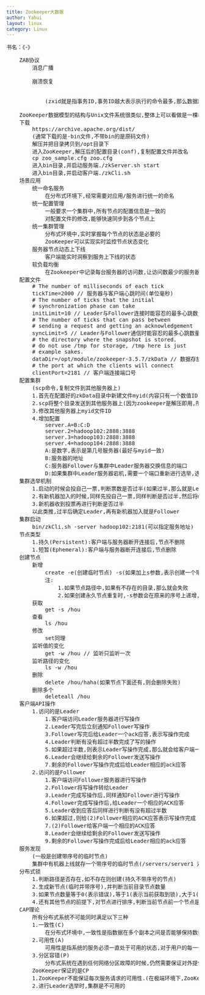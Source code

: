 ```yaml
---
title: Zookeeper大数据
author: Yahui
layout: linux
category: Linux
---
```


书名：《-》

<pre style="text-align: left;">
	ZAB协议
		消息广播
			<span class="image featured"><img src="{{ 'assets/images/other/ZookeeperZab.jpg' | relative_url }}" alt="" /></span>
		崩溃恢复
			<span class="image featured"><img src="{{ 'assets/images/other/ZookeeperZabDown.jpg' | relative_url }}" alt="" /></span>
			<span class="image featured"><img src="{{ 'assets/images/other/ZookeeperZabChoose.jpg' | relative_url }}" alt="" /></span>
			(zxid就是指事务ID,事务ID越大表示执行的命令最多,那么数据就最全)
			<span class="image featured"><img src="{{ 'assets/images/other/ZookeeperZabReset.jpg' | relative_url }}" alt="" /></span>
	ZooKeeper数据模型的结构与Unix文件系统很类似,整体上可以看做是一棵树,每个节点称作一个ZNode,每个ZNode默认能够存储1M的数据,每个ZNode都可以通过器路径唯一标识
	下载
		https://archive.apache.org/dist/
		(通常下载的是-bin文件,不带bin的是原码文件)
		解压并把目录拷贝到/opt目录下
		进入ZooKeeper,解压后的配置目录(conf),复制配置文件并改名
		cp zoo_sample.cfg zoo.cfg
		进入bin目录,并启动服务端./zkServer.sh start
		进入bin目录,并启动客户端./zkCli.sh
	场景应用
		统一命名服务
			在分布式环境下,经常需要对应用/服务进行统一的命名
		统一配置管理
			一般要求一个集群中,所有节点的配置信息是一致的
			对配置文件的修改,能够快速同步到各个节点上
		统一集群管理
			分布式环境中,实时掌握每个节点的状态是必要的
			ZooKeeper可以实现实时监控节点状态变化
		服务器节点动态上下线
			客户端能实时洞察到服务上下线的状态
		软负载均衡
			在Zookeeper中记录每台服务器的访问数,让访问数最少的服务器去处理最新的客户端请求
	配置文件
		# The number of milliseconds of each tick
		tickTime=2000 // 服务器与客户端心跳时间(单位毫秒)
		# The number of ticks that the initial 
		# synchronization phase can take
		initLimit=10 // Leader与Follower连接时能容忍的最多心跳数量(10表示10*2000毫秒,超过这个时间就表示不通)
		# The number of ticks that can pass between 
		# sending a request and getting an acknowledgement
		syncLimit=5 // Leader与Follower通信时能容忍的最多心跳数量(5表示5*2000毫秒,超过这个时间就表示不通)
		# the directory where the snapshot is stored.
		# do not use /tmp for storage, /tmp here is just 
		# example sakes.
		dataDir=/opt/module/zookeeper-3.5.7/zkData // 数据存放目录(首次下载没有这个目录,可手动添加)
		# the port at which the clients will connect
		clientPort=2181 // 客户端连接端口号
	配置集群
		(scp命令,复制文件到其他服务器上)
		1.首先在配置好的zkData目录中新建文件myid(内容只有一个数值ID,表示集群中的机器号)
		2.scp将整个目录发送到其他服务器上(因为zookeeper是解压即用,所以可这么操作)
		3.修改其他服务器上myid文件ID
		4.增加配置
			server.A=B:C:D
			server.2=hadoop102:2888:3888
			server.3=hadoop103:2888:3888
			server.4=hadoop104:2888:3888
			A:是数字,表示是第几号服务器(最好与myid一致)
			B:服务器的地址
			C:服务器Follower与集群中Leader服务器交换信息的端口
			D:如果集群中Leader服务器宕机,需要一个端口重新进行选举,选出一个新的Leader
	集群选举机制
		1.启动的时候会投自己一票,判断票数是否过半(如果过半,那么就是Leader),如果没有过半计入LOOKING状态
		2.有新机器加入的时候,同样先投自己一票,同样判断是否过半,然后将myid发送给其他机器,其他机器发现myid比较大,就会把自己的一票给较大的myid机器
		3.新机器收到投票再进行判断是否过半
		以此类推,过半后确定Leader,再有新机器加入就是Follower
	集群启动
		bin/zkCli.sh -server hadoop102:2181(可以指定服务地址)
	节点类型
		1.持久(Persistent):客户端与服务器断开连接后,节点不删除
		1.短暂(Ephemeral):客户端与服务器断开连接后,节点删除
	创建节点
		新增
			create -e(创建临时节点) -s(如果加上s参数,表示创建一个带序号的节点) /hou(节点名称) "this is is is a test"(节点的值)
			注:
				1.如果节点路径中,如果有不存在的目录,那么就会失败
				2.如果创建永久节点重复时,-s参数会在原来的序号上递增,而不加-s会提示已经存在不能创建
		获取
			get -s /hou
		查看
			ls /hou
		修改
			set同理
		监听值的变化
			get -w /hou // 监听只监听一次
		监听路径的变化
			ls -w /hou
		删除
			delete /hou/haha(如果节点下面还有,则会删除失败)
		删除多个
			deleteall /hou
	客户端API操作
		1.访问的是Leader
			1.客户端访问Leader服务器进行写操作
			2.Leader写完后立刻通知Follower写操作
			3.Follower写完后给Leader一个ack应答,表示写操作完成
			4.Leader判断有没有超过半数完成了写的操作
			5.如果超过半数,则表示Leader写操作完成,那么就会给客户端一个ack机制,表示客户端的写操作完成
			6.Leader会继续给剩余的Follower发送写操作
			7.剩余的Follower写操作完成后给Leader相应的ack应答
		2.访问的是Follower
			1.客户端访问Follower服务器进行写操作
			2.Follower将写操作转给Leader
			3.Leader完成写操作后,同样通知Follower进行写操作
			4.Follower完成写操作后,给Leader一个相应的ACK应答
			5.Leader收到应答后同样进行判断有没有超过半数
			6.如果超过,则给(2)Follower相应的ACK应答表示写操作完成
			7.(2)Follower给客户端一个相应的ACK应答
			8.Leader会继续给剩余的Follower发送写操作
			9.剩余的Follower写操作完成后给Leader相应的ack应答
	服务发现
		(一般是创建带序号的临时节点)
		集群中有机器上线就存一个带序号的临时节点(/servers/server1 对应的值:"IP地址:端口号")
	分布式锁
		1.判断路径是否存在,如不存在则创建(持久不带序号的节点)
		2.生成新节点(临时并带序号),并判断当前目录节点数量
		3.如果节点数量等于0(表示错误),等于1(表示当前获取到锁),大于1(表示还有其他的在获取节点的锁)
		4.还有其他节点的前提下,对节点进行排序,判断当前节点前一个节点是否存在,如果存在则表示获取锁失败(直到上个节点不存在,则表示之前节点释放锁,当前节点获取到锁)
	CAP理论
		所有分布式系统不可能同时满足以下三种
		1.一致性(C)
			在分布式环境中,一致性是指数据在多个副本之间是否能够保持数据一致的特性,在一致性的需求下,当一个系统在数据一致的状态下执行更新操作后,应该保证系统的数据仍然处于一致的状态
		2.可用性(A)
			可用性是指系统的服务必须一直处于可用的状态,对于用户的每一个操作请求总是能够在有限的时间内返回结果
		3.分区容错(P)
			分布式系统在遇到任何网络分区故障的时候,仍然需要保证对外提供满足一致性和可用性的服务,除非是整个网络环境发生了故障
		ZooKeeper保证的是CP
		1.ZooKeeper不能保证每次服务请求的可用性.(在极端环境下,ZooKeeper可能会丢弃一些请求,消费者程序需要重新请求才能获得结果)
		2.进行Leader选举时,集群是不可用的
</pre>